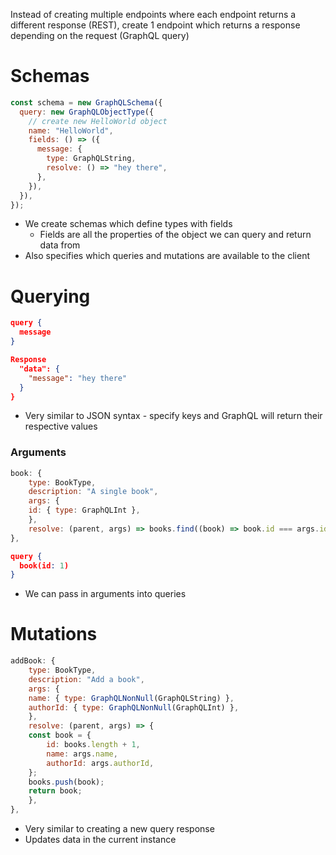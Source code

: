 Instead of creating multiple endpoints where each endpoint returns a different response (REST), create 1 endpoint which returns a response depending on the request (GraphQL query)

# Schemas

```js
const schema = new GraphQLSchema({
  query: new GraphQLObjectType({
    // create new HelloWorld object
    name: "HelloWorld",
    fields: () => ({
      message: {
        type: GraphQLString,
        resolve: () => "hey there",
      },
    }),
  }),
});
```

- We create schemas which define types with fields
    - Fields are all the properties of the object we can query and return data from
- Also specifies which queries and mutations are available to the client

# Querying

```json
query {
  message
}
```

```json
Response
  "data": {
    "message": "hey there"
  }
}
```

- Very similar to JSON syntax - specify keys and GraphQL will return their respective values

###  Arguments

```js
book: {
    type: BookType,
    description: "A single book",
    args: {
    id: { type: GraphQLInt },
    },
    resolve: (parent, args) => books.find((book) => book.id === args.id),
},
```

```json
query {
  book(id: 1)
}
```

- We can pass in arguments into queries

# Mutations

```js
addBook: {
    type: BookType,
    description: "Add a book",
    args: {
    name: { type: GraphQLNonNull(GraphQLString) },
    authorId: { type: GraphQLNonNull(GraphQLInt) },
    },
    resolve: (parent, args) => {
    const book = {
        id: books.length + 1,
        name: args.name,
        authorId: args.authorId,
    };
    books.push(book);
    return book;
    },
},
```

- Very similar to creating a new query response
- Updates data in the current instance